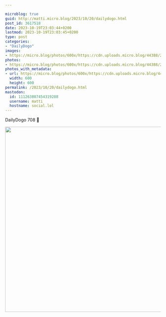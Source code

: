 ```yaml
---

microblog: true
guid: http://matti.micro.blog/2023/10/20/dailydogo.html
post_id: 3617518
date: 2023-10-19T23:03:44+0200
lastmod: 2023-10-19T23:03:45+0200
type: post
categories:
- "DailyDogo"
images:
- https://micro.blog/photos/600x/https://cdn.uploads.micro.blog/44388/2023/1bd04858c344492f8d0ffc2ece13dad6.jpg
photos:
- https://micro.blog/photos/600x/https://cdn.uploads.micro.blog/44388/2023/1bd04858c344492f8d0ffc2ece13dad6.jpg
photos_with_metadata:
- url: https://micro.blog/photos/600x/https://cdn.uploads.micro.blog/44388/2023/1bd04858c344492f8d0ffc2ece13dad6.jpg
  width: 600
  height: 600
permalink: /2023/10/20/dailydogo.html
mastodon:
  id: 111263807454319288
  username: matti
  hostname: social.lol
---
```

DailyDogo 708 🐶

<img src="https://micro.blog/photos/600x/https://blog.martin-haehnel.de/uploads/2023/1bd04858c344492f8d0ffc2ece13dad6.jpg" width="600" height="600" alt="" />
